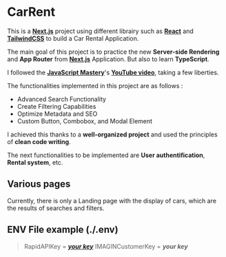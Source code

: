 # CarRent

This is a [<b>Next.js</b>](https://nextjs.org/) project using different librairy such as [<b>React</b>](https://react.dev/) and [<b>TailwindCSS</b>](https://tailwindcss.com/) to build a Car Rental Application.

The main goal of this project is to practice the new <b>Server-side Rendering</b> and <b>App Router</b> from [<b>Next.js</b>](https://nextjs.org/) Application.
But also to learn <b>TypeScript</b>.

I followed the [<b>JavaScript Mastery</b>](https://www.youtube.com/@javascriptmastery)'s [<b>YouTube video</b>](https://youtu.be/pUNSHPyVryU?si=3y4dQ9sSKVkrDBGU), taking a few liberties.

The functionalities implemented in this project are as follows :

- Advanced Search Functionality
- Create Filtering Capabilities
- Optimize Metadata and SEO
- Custom Button, Combobox, and Modal Element

I achieved this thanks to a <b>well-organized project</b> and used the principles of <b>clean code writing</b>.

The next functionalities to be implemented are <b>User authentification</b>, <b>Rental system</b>, etc.

## Various pages

Currently, there is only a Landing page with the display of cars, which are the results of searches and filters.

## ENV File example (./.env)

> RapidAPIKey = [<i><b>your key</b></i>](https://rapidapi.com/apininjas/api/cars-by-api-ninjas)
> IMAGINCustomerKey = <i><b>your key</b></i>
